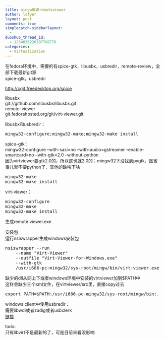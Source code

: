 ```yaml
---
title: mingw编译remoteviewer
author: lofyer
layout: post
comments: true
simplecatch-sidebarlayout:
  - 
duoshuo_thread_id:
  - 1234836220387786776
categories:
  - Virtualization
---
```

在fedora环境中，需要的有spice-gtk，libusbx，usbredir，remote-review，全部下载最新git源  
spice-gtk，usbredir

http://cgit.freedesktop.org/spice

libusbx  
git://github.com/libusbx/libusbx.git  
remote-viewer  
git.fedorahosted.org/git/virt-viewer.git

libusbx和usbredir：

<pre>mingw32-configure;mingw32-make;mingw32-make install
</pre>

spice-gtk：  
mingw32-configure &#8211;with-sasl=no &#8211;with-audio=gstreamer &#8211;enable-smartcard=no &#8211;with-gtk=2.0 &#8211;without-python  
因为virtviewer要gtk2.0的，所以这也就2.0的；mingw32下没找到pygtk，图省事儿就不要python了，其他的缺啥下啥

<pre>mingw32-make
mingw32-make install
</pre>

virt-viewer：

<pre>mingw32-configure
mingw32-make
mingw32-make install
</pre>

生成remote viewer.exe

安装包  
运行nsiswrapper生成windows安装包

<pre>nsiswrapper --run 
    --name "Virt-Viewer" 
    --outfile "Virt-Viewer-for-Windows.exe" 
    --with-gtk 
    /usr/i686-pc-mingw32/sys-root/mingw/bin/virt-viewer.exe
</pre>

缺少的dll从网上下或者windows环境中安装的virtviewer加到$PATH中  
这样会缺少三个xml文件，在virtviewer/src里，直接copy过去

<pre>export PATH=$PATH:/usr/i686-pc-mingw32/sys-root/mingw/bin:.
</pre>

windows client中使用usbredir：  
需要libwdi或者zadig或者usbclerk  
<a href="http://lists.freedesktop.org/archives/spice-devel/2012-November/011629.html" title="usbredir in windows client" target="_blank">链接</a>

todo:  
只有libvirt不是最新的了，可是目前来看没影响